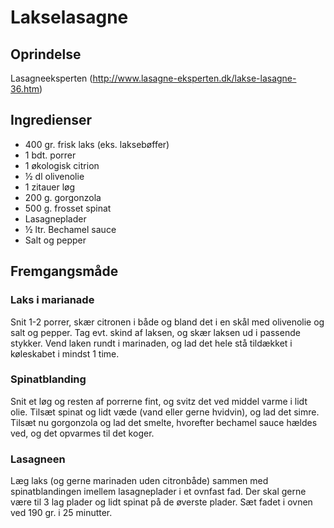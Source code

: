 # Lakselasagne

## Oprindelse
Lasagneeksperten (http://www.lasagne-eksperten.dk/lakse-lasagne-36.htm)

## Ingredienser
- 400 gr. frisk laks (eks. laksebøffer)
- 1 bdt. porrer
- 1 økologisk citrion
- ½ dl olivenolie
- 1 zitauer løg
- 200 g. gorgonzola
- 500 g. frosset spinat
- Lasagneplader
- ½ ltr. Bechamel sauce 
- Salt og pepper

## Fremgangsmåde

### Laks i marianade
Snit 1-2 porrer, skær citronen i både og bland det i en skål med olivenolie og salt og pepper. Tag evt. skind af laksen, og skær laksen ud i passende stykker. Vend laken rundt i marinaden, og lad det hele stå tildækket i køleskabet i mindst 1 time.

### Spinatblanding
Snit et løg og resten af porrerne fint, og svitz det ved middel varme i lidt olie. Tilsæt spinat og lidt væde (vand eller gerne hvidvin), og lad det simre. Tilsæt nu gorgonzola og lad det smelte, hvorefter bechamel sauce hældes ved, og det opvarmes til det koger.

### Lasagneen
Læg laks (og gerne marinaden uden citronbåde) sammen med spinatblandingen imellem lasagneplader i et ovnfast fad. Der skal gerne være til 3 lag plader og lidt spinat på de øverste plader.
Sæt fadet i ovnen ved 190 gr. i 25 minutter.
